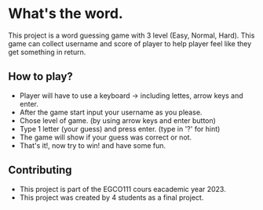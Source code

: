 # What's the word.

This project is a word guessing game with 3 level (Easy, Normal, Hard). This game can collect username and score of player to help player feel like they get something in return.
## How to play?

- Player will have to use a keyboard -> including lettes, arrow keys and enter.
- After the game start input your username as you please.
- Chose level of game. (by using arrow keys and enter button)
- Type 1 letter (your guess) and press enter. (type in '?' for hint)
- The game will show if your guess was correct or not.
- That's it!, now try to win! and have some fun.


## Contributing

 - This project is part of the EGCO111 cours eacademic year 2023.
 - This project was created by 4 students as a final project.
